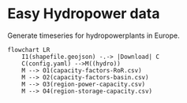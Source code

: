 # Easy Hydropower data

Generate timeseries for hydropowerplants in Europe.

```mermaid
flowchart LR
    I1(shapefile.geojson) -.-> |Download| C
    C(config.yaml) -->M((hydro))
    M --> O1(capacity-factors-RoR.csv)
    M --> O2(capacity-factors-basin.csv)
    M --> O3(region-power-capacity.csv)
    M --> O4(region-storage-capacity.csv)
```
